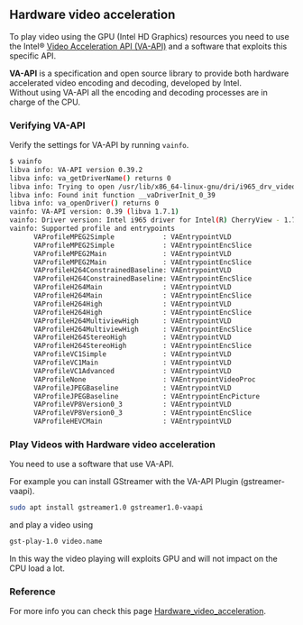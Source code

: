 ## Hardware video acceleration

To play video using the GPU (Intel HD Graphics) resources you need to use the Intel&reg; [Video Acceleration API (VA-API)](https://en.wikipedia.org/wiki/Video_Acceleration_API) and a software that exploits this specific API.

**VA-API** is a specification and open source library to provide both hardware accelerated video encoding and decoding, developed by Intel.  
Without using VA-API all the encoding and decoding processes are in charge of the CPU.

### Verifying VA-API

Verify the settings for VA-API by running `vainfo`.

```bash
$ vainfo
libva info: VA-API version 0.39.2
libva info: va_getDriverName() returns 0
libva info: Trying to open /usr/lib/x86_64-linux-gnu/dri/i965_drv_video.so
libva info: Found init function __vaDriverInit_0_39
libva info: va_openDriver() returns 0
vainfo: VA-API version: 0.39 (libva 1.7.1)
vainfo: Driver version: Intel i965 driver for Intel(R) CherryView - 1.7.1
vainfo: Supported profile and entrypoints
      VAProfileMPEG2Simple            :	VAEntrypointVLD
      VAProfileMPEG2Simple            :	VAEntrypointEncSlice
      VAProfileMPEG2Main              :	VAEntrypointVLD
      VAProfileMPEG2Main              :	VAEntrypointEncSlice
      VAProfileH264ConstrainedBaseline:	VAEntrypointVLD
      VAProfileH264ConstrainedBaseline:	VAEntrypointEncSlice
      VAProfileH264Main               :	VAEntrypointVLD
      VAProfileH264Main               :	VAEntrypointEncSlice
      VAProfileH264High               :	VAEntrypointVLD
      VAProfileH264High               :	VAEntrypointEncSlice
      VAProfileH264MultiviewHigh      :	VAEntrypointVLD
      VAProfileH264MultiviewHigh      :	VAEntrypointEncSlice
      VAProfileH264StereoHigh         :	VAEntrypointVLD
      VAProfileH264StereoHigh         :	VAEntrypointEncSlice
      VAProfileVC1Simple              :	VAEntrypointVLD
      VAProfileVC1Main                :	VAEntrypointVLD
      VAProfileVC1Advanced            :	VAEntrypointVLD
      VAProfileNone                   :	VAEntrypointVideoProc
      VAProfileJPEGBaseline           :	VAEntrypointVLD
      VAProfileJPEGBaseline           :	VAEntrypointEncPicture
      VAProfileVP8Version0_3          :	VAEntrypointVLD
      VAProfileVP8Version0_3          :	VAEntrypointEncSlice
      VAProfileHEVCMain               :	VAEntrypointVLD

```

### Play Videos with Hardware video acceleration

You need to use a software that use VA-API.

For example you can install GStreamer with the VA-API Plugin (gstreamer-vaapi).  

```bash
sudo apt install gstreamer1.0 gstreamer1.0-vaapi
```
and play a video using

```bash
gst-play-1.0 video.name
```

In this way the video playing will exploits GPU and will not impact on the CPU load a lot.  

### Reference

For more info you can check this page [Hardware_video_acceleration](https://wiki.archlinux.org/index.php/Hardware_video_acceleration). 
